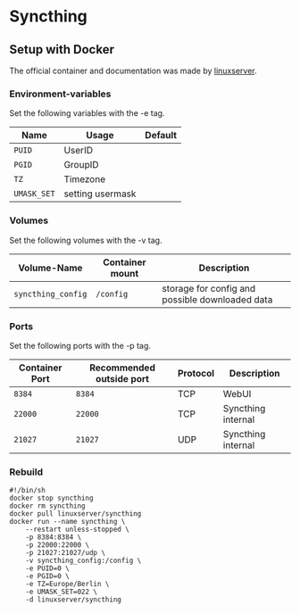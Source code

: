 # Syncthing

## Setup with Docker

The official container and documentation was made by [linuxserver](https://hub.docker.com/r/linuxserver/syncthing).

### Environment-variables

Set the following variables with the -e tag.

| Name        | Usage            | Default |
| ----------- | ---------------- | ------- |
| `PUID`      | UserID           |         |
| `PGID`      | GroupID          |         |
| `TZ`        | Timezone         |         |
| `UMASK_SET` | setting usermask |         |

### Volumes

Set the following volumes with the -v tag.

| Volume-Name        | Container mount | Description                                     |
| ------------------ | --------------- | ----------------------------------------------- |
| `syncthing_config` | `/config`       | storage for config and possible downloaded data |

### Ports

Set the following ports with the -p tag.

| Container Port | Recommended outside port | Protocol | Description        |
| -------------- | ------------------------ | -------- | ------------------ |
| `8384`         | `8384`                   | TCP      | WebUI              |
| `22000`        | `22000`                  | TCP      | Syncthing internal |
| `21027`        | `21027`                  | UDP      | Syncthing internal |

### Rebuild

```shell
#!/bin/sh
docker stop syncthing
docker rm syncthing
docker pull linuxserver/syncthing
docker run --name syncthing \
    --restart unless-stopped \
    -p 8384:8384 \
    -p 22000:22000 \
    -p 21027:21027/udp \
    -v syncthing_config:/config \
    -e PUID=0 \
    -e PGID=0 \
    -e TZ=Europe/Berlin \
    -e UMASK_SET=022 \
    -d linuxserver/syncthing
```
